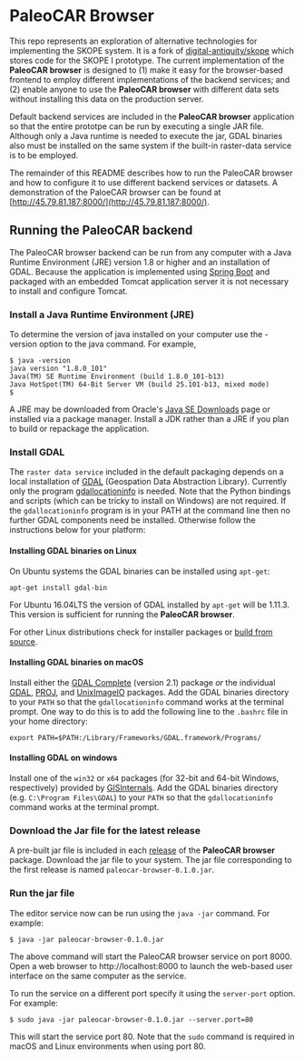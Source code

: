 PaleoCAR Browser
================

This repo represents an exploration of alternative technologies for implementing the SKOPE system.  It is a fork of [digital-antiquity/skope](https://github.com/digital-antiquity/skope) 
which stores code for the SKOPE I prototype.  The current implementation of the **PaleoCAR browser** is designed to (1) make it easy for the browser-based frontend to employ different implementations of the backend services; and (2) enable anyone to use the **PaleoCAR browser** with different data sets without installing this data on the production server.

Default backend services are included in the **PaleoCAR browser** application so that the entire prototpe can be run by executing a single JAR file. Although only a Java runtime is needed to execute the jar, GDAL binaries also must be installed on the same system if the built-in raster-data service is to be employed.

The remainder of this README describes how to run the PaleoCAR browser and how to configure it to use different backend services or datasets. A demonstration of the PaloeCAR browser can be found at [http://45.79.81.187:8000/](http://45.79.81.187:8000/).

Running the PaleoCAR backend
----------------------------
The PaleoCAR browser backend can be run from any computer with a Java Runtime Environment (JRE) version 1.8 or higher and an installation of GDAL. Because the application is implemented using [Spring Boot](http://projects.spring.io/spring-boot/) and packaged with an embedded Tomcat application server it is not necessary to install and configure Tomcat.

### Install a Java Runtime Environment (JRE)

To determine the version of java installed on your computer use the -version option to the java command. For example,

    $ java -version
    java version "1.8.0_101"
    Java(TM) SE Runtime Environment (build 1.8.0_101-b13)
    Java HotSpot(TM) 64-Bit Server VM (build 25.101-b13, mixed mode)
    $

A JRE may be downloaded from Oracle's [Java SE Downloads](http://www.oracle.com/technetwork/java/javase/downloads/jdk8-downloads-2133151.html) page or installed via a package manager. Install a JDK rather than a JRE if you plan to build or repackage the application.

### Install GDAL 

The `raster data service` included in the default packaging depends on a local installation of [GDAL](http://www.gdal.org/) (Geospation Data Abstraction Library).  Currently only the program [gdallocationinfo](http://www.gdal.org/gdallocationinfo.html) is needed.  Note that the Python bindings and scripts (which can be tricky to install on Windows) are not required.  If the `gdallocationinfo` program is in your PATH at the command line then no further GDAL components need be installed.  Otherwise follow the instructions below for your platform:

#### Installing GDAL binaries on Linux

On Ubuntu systems the GDAL binaries can be installed using `apt-get`:

    apt-get install gdal-bin

For Ubuntu 16.04LTS the version of GDAL installed by `apt-get` will be 1.11.3. This version is sufficient for running the **PaleoCAR browser**.

For other Linux distributions check for installer packages or [build from source](http://trac.osgeo.org/gdal/wiki/BuildHints).

#### Installing GDAL binaries on macOS

Install either the [GDAL Complete](http://www.kyngchaos.com/software:frameworks#gdal_complete) (version 2.1) package *or* the individual [GDAL](http://www.kyngchaos.com/software:frameworks#gdal), [PROJ](http://www.kyngchaos.com/software:frameworks#proj), and [UnixImageIO](http://www.kyngchaos.com/software:frameworks#uniximageio) packages.  Add the GDAL binaries directory to your `PATH` so that the `gdallocationinfo` command works at the terminal prompt.  One way to do this is to add the following line to the `.bashrc` file in your home directory:

    export PATH=$PATH:/Library/Frameworks/GDAL.framework/Programs/

#### Installing GDAL on windows

Install one of the `win32` or `x64` packages (for 32-bit and 64-bit Windows, respectively) provided by [GISInternals](http://www.gisinternals.com/release.php). Add the GDAL binaries directory (e.g. `C:\Program Files\GDAL`) to your `PATH` so that the `gdallocationinfo` command works at the terminal prompt.


### Download the Jar file for the latest release

A pre-built jar file is included in each [release](https://github.com/openskope/paleocar-browser/releases) of the **PaleoCAR browser** package.  Download the jar file to your system.  The jar file corresponding to the first release is named `paleocar-browser-0.1.0.jar`.

### Run the jar file

The editor service now can be run using the `java -jar` command. For example:

    $ java -jar paleocar-browser-0.1.0.jar

The above command will start the PaleoCAR browser service on port 8000.  Open a web browser to http://localhost:8000 to launch the web-based user interface on the same computer as the service.

To run the service on a different port specify it using the `server-port` option.  For example:

    $ sudo java -jar paleocar-browser-0.1.0.jar --server.port=80

This will start the service port 80. Note that the `sudo` command is required in macOS and Linux environments when using port 80.



